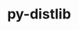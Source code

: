 ---
title: "py-distlib"
layout: cache
categories: [package, v0.19]
meta: {"versions": ["0.3.6"], "compilers": ["gcc@=11.1.0"], "oss": ["ubuntu20.04"], "platforms": ["linux"], "targets": ["x86_64"], "stacks": ["e4s"], "num_specs": 1, "num_specs_by_stack": {"e4s": 1}}
spec_details: [{"hash": "nzqnazaxnvyds5lyltjh4ckgnx7zeggt", "compiler": "gcc@=11.1.0", "versions": ["0.3.6"], "os": "ubuntu20.04", "platform": "linux", "target": "x86_64", "variants": ["build_system=python_pip"], "stacks": ["e4s"], "size": "-", "tarball": "https://binaries.spack.io/releases/v0.19/build_cache/linux-ubuntu20.04-x86_64/gcc-11.1.0/py-distlib-0.3.6/linux-ubuntu20.04-x86_64-gcc-11.1.0-py-distlib-0.3.6-nzqnazaxnvyds5lyltjh4ckgnx7zeggt.spack"}]
---